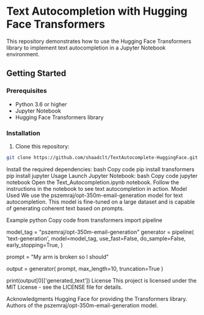 # Text Autocompletion with Hugging Face Transformers
This repository demonstrates how to use the Hugging Face Transformers library to implement text autocompletion in a Jupyter Notebook environment.

## Getting Started
### Prerequisites
- Python 3.6 or higher
- Jupyter Notebook
- Hugging Face Transformers library

### Installation
1. Clone this repository:
```bash
git clone https://github.com/shaadclt/TextAutocomplete-HuggingFace.git
```

Install the required dependencies:
bash
Copy code
pip install transformers
pip install jupyter
Usage
Launch Jupyter Notebook:
bash
Copy code
jupyter notebook
Open the Text_Autocompletion.ipynb notebook.
Follow the instructions in the notebook to see text autocompletion in action.
Model Used
We use the pszemraj/opt-350m-email-generation model for text autocompletion. This model is fine-tuned on a large dataset and is capable of generating coherent text based on prompts.

Example
python
Copy code
from transformers import pipeline

model_tag = "pszemraj/opt-350m-email-generation"
generator = pipeline(
    'text-generation',
    model=model_tag,
    use_fast=False,
    do_sample=False,
    early_stopping=True,
)

prompt = "My arm is broken so I should"

output = generator(
    prompt,
    max_length=10,
    truncation=True
)

print(output[0]['generated_text'])
License
This project is licensed under the MIT License - see the LICENSE file for details.

Acknowledgments
Hugging Face for providing the Transformers library.
Authors of the pszemraj/opt-350m-email-generation model.

